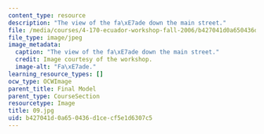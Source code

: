 ```yaml
---
content_type: resource
description: "The view of the fa\xE7ade down the main street."
file: /media/courses/4-170-ecuador-workshop-fall-2006/b427041d0a650436d1cecf5e1d6307c5_09.jpg
file_type: image/jpeg
image_metadata:
  caption: "The view of the fa\xE7ade down the main street."
  credit: Image courtesy of the workshop.
  image-alt: "Fa\xE7ade."
learning_resource_types: []
ocw_type: OCWImage
parent_title: Final Model
parent_type: CourseSection
resourcetype: Image
title: 09.jpg
uid: b427041d-0a65-0436-d1ce-cf5e1d6307c5
---
```

